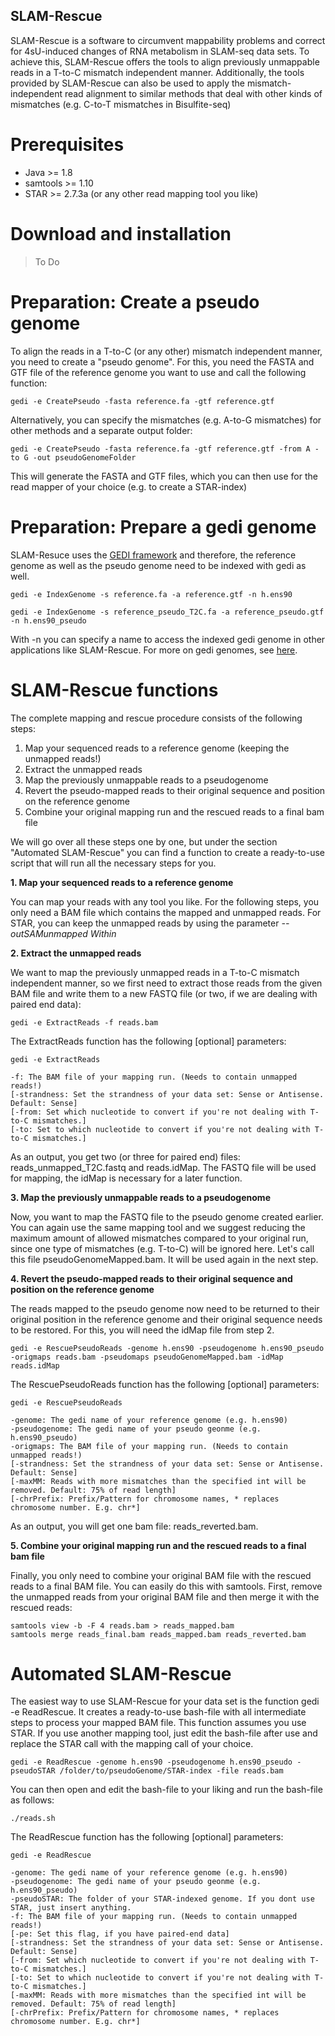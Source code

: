 ## SLAM-Rescue
SLAM-Rescue is a software to circumvent mappability problems and correct for 4sU-induced changes of RNA metabolism in SLAM-seq data sets. To achieve this, SLAM-Rescue offers the tools to align previously unmappable reads in a T-to-C mismatch independent manner. Additionally, the tools provided by SLAM-Rescue can also be used to apply the mismatch-independent read alignment to similar methods that deal with other kinds of mismatches (e.g. C-to-T mismatches in Bisulfite-seq) 

# Prerequisites
- Java >= 1.8
- samtools >= 1.10
- STAR >= 2.7.3a (or any other read mapping tool you like)

# Download and installation

> To Do

# Preparation: Create a pseudo genome

To align the reads in a T-to-C (or any other) mismatch independent manner, you need to create a "pseudo genome". For this, you need the FASTA and GTF file of the reference genome you want to use and call the following function:

    gedi -e CreatePseudo -fasta reference.fa -gtf reference.gtf

Alternatively, you can specify the mismatches (e.g. A-to-G mismatches) for other methods and a separate output folder:

    gedi -e CreatePseudo -fasta reference.fa -gtf reference.gtf -from A -to G -out pseudoGenomeFolder

This will generate the FASTA and GTF files, which you can then use for the read mapper of your choice (e.g. to create a STAR-index)

# Preparation: Prepare a gedi genome

SLAM-Resuce uses the [GEDI framework](https://github.com/erhard-lab/gedi) and therefore, the reference genome as well as the pseudo genome need to be indexed with gedi as well.

    gedi -e IndexGenome -s reference.fa -a reference.gtf -n h.ens90

    gedi -e IndexGenome -s reference_pseudo_T2C.fa -a reference_pseudo.gtf -n h.ens90_pseudo

With -n you can specify a name to access the indexed gedi genome in other applications like SLAM-Rescue. For more on gedi genomes, see [here](https://github.com/erhard-lab/gedi/wiki/Genomic).


# SLAM-Rescue functions

The complete mapping and rescue procedure consists of the following steps:

1. Map your sequenced reads to a reference genome (keeping the unmapped reads!)
2. Extract the unmapped reads
3. Map the previously unmappable reads to a pseudogenome
4. Revert the pseudo-mapped reads to their original sequence and position on the reference genome
5. Combine your original mapping run and the rescued reads to a final bam file

We will go over all these steps one by one, but under the section "Automated SLAM-Rescue" you can find a function to create a ready-to-use script that will run all the necessary steps for you.

**1. Map your sequenced reads to a reference genome**

You can map your reads with any tool you like. For the following steps, you only need a BAM file which contains the mapped and unmapped reads.
For STAR, you can keep the unmapped reads by using the parameter *--outSAMunmapped Within*

**2. Extract the unmapped reads** 

We want to map the previously unmapped reads in a T-to-C mismatch independent manner, so we first need to extract those reads from the given BAM file and write them to a new FASTQ file (or two, if we are dealing with paired end data):

    gedi -e ExtractReads -f reads.bam

The ExtractReads function has the following [optional] parameters:

    gedi -e ExtractReads
    
    -f: The BAM file of your mapping run. (Needs to contain unmapped reads!)
    [-strandness: Set the strandness of your data set: Sense or Antisense. Default: Sense]
    [-from: Set which nucleotide to convert if you're not dealing with T-to-C mismatches.]
    [-to: Set to which nucleotide to convert if you're not dealing with T-to-C mismatches.]
    
As an output, you get two (or three for paired end) files: reads_unmapped_T2C.fastq and reads.idMap.
The FASTQ file will be used for mapping, the idMap is necessary for a later function.

**3. Map the previously unmappable reads to a pseudogenome**

Now, you want to map the FASTQ file to the pseudo genome created earlier. You can again use the same mapping tool and we suggest reducing the maximum amount of allowed mismatches compared to your original run, since one type of mismatches (e.g. T-to-C) will be ignored here. Let's call this file pseudoGenomeMapped.bam. It will be used again in the next step.

**4. Revert the pseudo-mapped reads to their original sequence and position on the reference genome**

The reads mapped to the pseudo genome now need to be returned to their original position in the reference genome and their original sequence needs to be restored. For this, you will need the idMap file from step 2.

    gedi -e RescuePseudoReads -genome h.ens90 -pseudogenome h.ens90_pseudo -origmaps reads.bam -pseudomaps pseudoGenomeMapped.bam -idMap reads.idMap

The RescuePseudoReads function has the following [optional] parameters:

    gedi -e RescuePseudoReads
    
    -genome: The gedi name of your reference genome (e.g. h.ens90)
    -pseudogenome: The gedi name of your pseudo geonme (e.g. h.ens90_pseudo)
    -origmaps: The BAM file of your mapping run. (Needs to contain unmapped reads!)
    [-strandness: Set the strandness of your data set: Sense or Antisense. Default: Sense]
    [-maxMM: Reads with more mismatches than the specified int will be removed. Default: 75% of read length]
    [-chrPrefix: Prefix/Pattern for chromosome names, * replaces chromosome number. E.g. chr*]
    
As an output, you will get one bam file: reads_reverted.bam.

**5. Combine your original mapping run and the rescued reads to a final bam file**

Finally, you only need to combine your original BAM file with the rescued reads to a final BAM file. You can easily do this with samtools.
First, remove the unmapped reads from your original BAM file and then merge it with the rescued reads:
    
    samtools view -b -F 4 reads.bam > reads_mapped.bam
    samtools merge reads_final.bam reads_mapped.bam reads_reverted.bam

# Automated SLAM-Rescue

The easiest way to use SLAM-Rescue for your data set is the function gedi -e ReadRescue. It creates a ready-to-use bash-file with all intermediate steps to process your mapped BAM file. This function assumes you use STAR. If you use another mapping tool, just edit the bash-file after use and replace the STAR call with the mapping call of your choice.


    gedi -e ReadRescue -genome h.ens90 -pseudogenome h.ens90_pseudo -pseudoSTAR /folder/to/pseudoGenome/STAR-index -file reads.bam


You can then open and edit the bash-file to your liking and run the bash-file as follows:

    ./reads.sh


The ReadRescue function has the following [optional] parameters:

    gedi -e ReadRescue
    
    -genome: The gedi name of your reference genome (e.g. h.ens90)
    -pseudogenome: The gedi name of your pseudo geonme (e.g. h.ens90_pseudo)
    -pseudoSTAR: The folder of your STAR-indexed genome. If you dont use STAR, just insert anything.
    -f: The BAM file of your mapping run. (Needs to contain unmapped reads!)
    [-pe: Set this flag, if you have paired-end data]
    [-strandness: Set the strandness of your data set: Sense or Antisense. Default: Sense]
    [-from: Set which nucleotide to convert if you're not dealing with T-to-C mismatches.]
    [-to: Set to which nucleotide to convert if you're not dealing with T-to-C mismatches.]
    [-maxMM: Reads with more mismatches than the specified int will be removed. Default: 75% of read length]
    [-chrPrefix: Prefix/Pattern for chromosome names, * replaces chromosome number. E.g. chr*]


